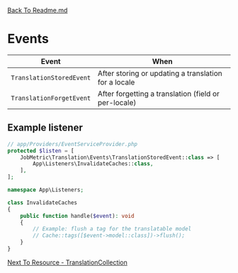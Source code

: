 [Back To Readme.md](https://github.com/jobmetric/laravel-translation/blob/master/README.md)

# Events

| Event                        | When                                                    |
|-----------------------------|----------------------------------------------------------|
| `TranslationStoredEvent`    | After storing or updating a translation for a locale     |
| `TranslationForgetEvent`    | After forgetting a translation (field or per-locale)     |

## Example listener

```php
// app/Providers/EventServiceProvider.php
protected $listen = [
    JobMetric\Translation\Events\TranslationStoredEvent::class => [
        App\Listeners\InvalidateCaches::class,
    ],
];
```

```php
namespace App\Listeners;

class InvalidateCaches
{
    public function handle($event): void
    {
        // Example: flush a tag for the translatable model
        // Cache::tags([$event->model::class])->flush();
    }
}
```

[Next To Resource - TranslationCollection](https://github.com/jobmetric/laravel-translation/blob/master/docs/TranslationCollectionResource.md)

